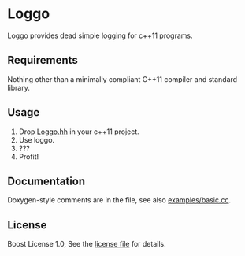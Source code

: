 # Loggo
Loggo provides dead simple logging for c++11 programs.

## Requirements
Nothing other than a minimally compliant C++11 compiler and standard library.

## Usage
1. Drop [Loggo.hh](loggo/Loggo.hh) in your c++11 project.
2. Use loggo.
3. ???
4. Profit!

## Documentation
Doxygen-style comments are in the file, see also [examples/basic.cc](examples/basic.cc).


## License
Boost License 1.0, See the [license file](LICENSE.md) for details.

